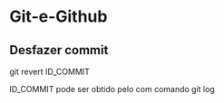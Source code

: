 # Git-e-Github

## Desfazer commit

git revert ID_COMMIT 

ID_COMMIT pode ser obtido pelo com comando git log

